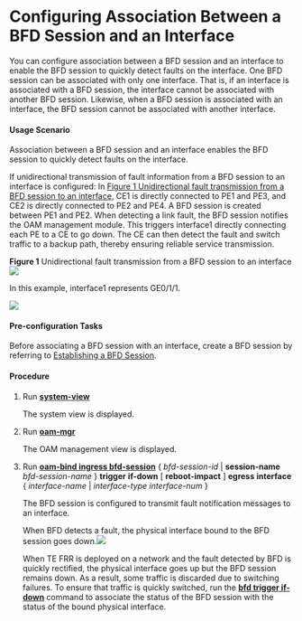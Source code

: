 Configuring Association Between a BFD Session and an Interface
==============================================================

You can configure association between a BFD session and an interface to enable the BFD session to quickly detect faults on the interface. One BFD session can be associated with only one interface. That is, if an interface is associated with a BFD session, the interface cannot be associated with another BFD session. Likewise, when a BFD session is associated with an interface, the BFD session cannot be associated with another interface.

#### Usage Scenario

Association between a BFD session and an interface enables the BFD session to quickly detect faults on the interface.

If unidirectional transmission of fault information from a BFD session to an interface is configured: In [Figure 1 Unidirectional fault transmission from a BFD session to an interface](#EN-US_TASK_0172361666__fig_dc_vrp_bfd_cfg_200802), CE1 is directly connected to PE1 and PE3, and CE2 is directly connected to PE2 and PE4. A BFD session is created between PE1 and PE2. When detecting a link fault, the BFD session notifies the OAM management module. This triggers interface1 directly connecting each PE to a CE to go down. The CE can then detect the fault and switch traffic to a backup path, thereby ensuring reliable service transmission.

**Figure 1** Unidirectional fault transmission from a BFD session to an interface![](../../../../public_sys-resources/note_3.0-en-us.png) 

In this example, interface1 represents GE0/1/1.


  
![](images/fig_dc_vrp_bfd_cfg_200802.png)

#### Pre-configuration Tasks

Before associating a BFD session with an interface, create a BFD session by referring to [Establishing a BFD Session](dc_vrp_bfd_cfg_0006.html).


#### Procedure

1. Run [**system-view**](cmdqueryname=system-view)
   
   
   
   The system view is displayed.
2. Run [**oam-mgr**](cmdqueryname=oam-mgr)
   
   
   
   The OAM management view is displayed.
3. Run [**oam-bind ingress bfd-session**](cmdqueryname=oam-bind+ingress+bfd-session) { *bfd-session-id* | **session-name** *bfd-session-name* } **trigger** **if-down** [ **reboot-impact** ] **egress** **interface** { *interface-name* | *interface-type* *interface-num* }
   
   
   
   The BFD session is configured to transmit fault notification messages to an interface.
   
   When BFD detects a fault, the physical interface bound to the BFD session goes down.![](../../../../public_sys-resources/note_3.0-en-us.png) 
   
   When TE FRR is deployed on a network and the fault detected by BFD is quickly rectified, the physical interface goes up but the BFD session remains down. As a result, some traffic is discarded due to switching failures. To ensure that traffic is quickly switched, run the [**bfd trigger if-down**](cmdqueryname=bfd+trigger+if-down) command to associate the status of the BFD session with the status of the bound physical interface.